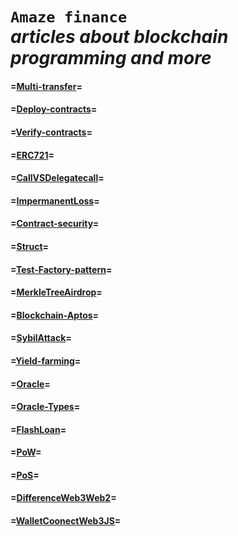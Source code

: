 `Amaze finance`                                 
*articles about blockchain programming and more*
============================================================

#### =[Multi-transfer](https://github.com/amaze-finance/Articles/tree/main/Multi-transfer)=

#### =[Deploy-contracts](https://github.com/amaze-finance/Articles/tree/main/Deploy-contracts)=

#### =[Verify-contracts](https://github.com/amaze-finance/Articles/tree/main/Verify-contracts)=

#### =[ERC721](https://github.com/amaze-finance/Articles/blob/main/ERC721.md)=

#### =[CallVSDelegatecall](https://github.com/amaze-finance/Articles/blob/main/CallVSDelegatecall.md)=

#### =[ImpermanentLoss](https://github.com/amaze-finance/Articles/blob/main/ImpermanentLoss.md)=

#### =[Contract-security](https://github.com/amaze-finance/Articles/blob/main/Contract-security.md)=

#### =[Struct](https://github.com/amaze-finance/Articles/blob/main/Struct.md)=

#### =[Test-Factory-pattern](https://github.com/amaze-finance/Articles/tree/main/Test-Factory-pattern)=

#### =[MerkleTreeAirdrop](https://github.com/amaze-finance/Articles/blob/main/MerkleTreeAirdrop.md)=

#### =[Blockchain-Aptos](https://github.com/amaze-finance/Articles/blob/main/Blockchain-Aptos.md)=

#### =[SybilAttack](https://github.com/amaze-finance/Articles/blob/main/SybilAttack.md)=

#### =[Yield-farming](https://github.com/amaze-finance/Articles/blob/main/Yield-farming.md)=

#### =[Oracle](https://github.com/amaze-finance/Articles/blob/main/Oracle.md)=

#### =[Oracle-Types](https://github.com/amaze-finance/Articles/blob/main/Oracle-Types.md)=

#### =[FlashLoan](https://github.com/amaze-finance/Articles/blob/main/FlashLoan.md)=

#### =[PoW](https://github.com/amaze-finance/Articles/blob/main/PoW.md)=

#### =[PoS](https://github.com/amaze-finance/Articles/blob/main/PoS.md)=

#### =[DifferenceWeb3Web2](https://github.com/amaze-finance/Articles/blob/main/DifferenceWeb3Web2.md)=

#### =[WalletCoonectWeb3JS](https://github.com/amaze-finance/Articles/blob/main/WalletCoonectWeb3JS.md)=
